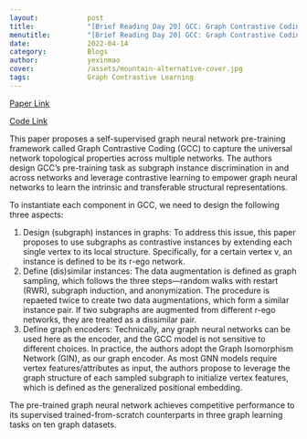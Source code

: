 ```yaml
---
layout:            post
title:             "[Brief Reading Day 20] GCC: Graph Contrastive Coding for Graph Neural Network Pre-Training"
menutitle:         "[Brief Reading Day 20] GCC: Graph Contrastive Coding for Graph Neural Network Pre-Training"
date:              2022-04-14
category:          Blogs
author:            yexinmao
cover:             /assets/mountain-alternative-cover.jpg
tags:              Graph Contrastive Learning
---
```


[Paper Link](https://arxiv.org/abs/2006.09963)

[Code Link](https://github.com/THUDM/GCC)

This paper proposes a self-supervised graph neural network pre-training framework called Graph Contrastive Coding (GCC) to capture the universal network topological properties across multiple networks. The authors design GCC’s pre-training task as subgraph instance discrimination in and across networks and leverage contrastive learning to empower graph neural networks to learn the intrinsic and transferable structural representations.

To instantiate each component in GCC, we need to design the following three aspects:

1. Design (subgraph) instances in graphs: To address this issue, this paper proposes to use subgraphs as contrastive instances by extending each single vertex to its local structure. Specifically, for a certain vertex v, an instance is defined to be its r-ego network.
2. Define (dis)similar instances: The data augmentation is defined as graph sampling, which follows the three steps—random walks with restart (RWR), subgraph induction, and anonymization. The procedure is repaeted twice to create two data augmentations, which form a similar instance pair. If two subgraphs are augmented from different r-ego networks, they are treated as a dissimilar pair.
3. Define graph encoders: Technically, any graph neural networks can be used here as the encoder, and the GCC model is not sensitive to different choices. In practice, the authors adopt the Graph Isomorphism Network (GIN), as our graph encoder. As most GNN models require vertex features/attributes as input, the authors propose to leverage the graph structure of each sampled subgraph to initialize vertex features, which is defined as the generalized positional embedding.

The pre-trained graph neural network achieves competitive performance to its supervised trained-from-scratch counterparts in three graph learning tasks on ten graph datasets. 

